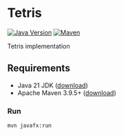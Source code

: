 # Tetris

[![Java Version](https://img.shields.io/badge/Java-21-blue.svg)](https://openjdk.org/projects/jdk/21/)
[![Maven](https://img.shields.io/badge/Maven-3.9.5-blue.svg)](https://maven.apache.org/)

Tetris implementation

## Requirements

- Java 21 JDK ([download](https://jdk.java.net/21/))
- Apache Maven 3.9.5+ ([download](https://maven.apache.org/download.cgi))

### Run

   ```bash 
   mvn javafx:run